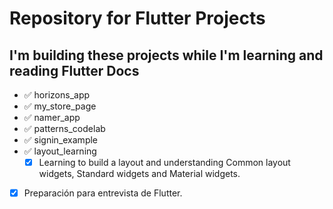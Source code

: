 # Repository for Flutter Projects
## I'm building these projects while I'm learning and reading Flutter Docs

- ✅ horizons_app
- ✅ my_store_page
- ✅ namer_app
- ✅ patterns_codelab
- ✅ signin_example
- ✅ layout_learning
  - [x] Learning to build a layout and understanding Common layout widgets, Standard widgets and Material widgets.

- [x] Preparación para entrevista de Flutter.

